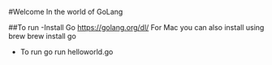 #Welcome In the world of GoLang

##To run
-Install Go 
        https://golang.org/dl/
    For Mac you can also install using brew
        brew install go

- To run 
        go run helloworld.go
